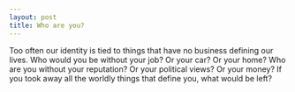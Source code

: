 ```yaml
---
layout: post
title: Who are you?
---
```


Too often our identity is tied to things that have no business defining our lives. Who would you be without your job? Or your car? Or your home? Who are you without your reputation? Or your political views? Or your money? If you took away all the worldly things that define you, what would be left?
